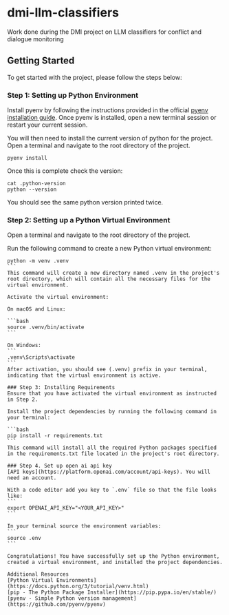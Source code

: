 # dmi-llm-classifiers
Work done during the DMI project on LLM classifiers for conflict and dialogue monitoring 

## Getting Started
To get started with the project, please follow the steps below:

### Step 1: Setting up Python Environment
Install pyenv by following the instructions provided in the official [pyenv installation
guide](https://github.com/pyenv/pyenv#installation).
Once pyenv is installed, open a new terminal session or restart your current session.

You will then need to install the current version of python for the project.
Open a terminal and navigate to the root directory of the project.
```
pyenv install
```

Once this is complete check the version:
```
cat .python-version
python --version
```
You should see the same python version printed twice.

### Step 2: Setting up a Python Virtual Environment
Open a terminal and navigate to the root directory of the project.

Run the following command to create a new Python virtual environment:

````
python -m venv .venv
```
This command will create a new directory named .venv in the project's root directory, which will contain all the necessary files for the virtual environment.

Activate the virtual environment:

On macOS and Linux:

```bash
source .venv/bin/activate
```

On Windows:
```
.venv\Scripts\activate
```
After activation, you should see (.venv) prefix in your terminal, indicating that the virtual environment is active.

### Step 3: Installing Requirements
Ensure that you have activated the virtual environment as instructed in Step 2.

Install the project dependencies by running the following command in your terminal:

```bash
pip install -r requirements.txt
```
This command will install all the required Python packages specified in the requirements.txt file located in the project's root directory.

### Step 4. Set up open ai api key
[API keys](https://platform.openai.com/account/api-keys). You will need an account.

With a code editor add you key to `.env` file so that the file looks like:
```
export OPENAI_API_KEY="<YOUR_API_KEY>"
```

In your terminal source the environment variables:
```
source .env
```

Congratulations! You have successfully set up the Python environment, created a virtual environment, and installed the project dependencies.

Additional Resources
[Python Virtual Environments](https://docs.python.org/3/tutorial/venv.html)
[pip - The Python Package Installer](https://pip.pypa.io/en/stable/)
[pyenv - Simple Python version management](https://github.com/pyenv/pyenv)
